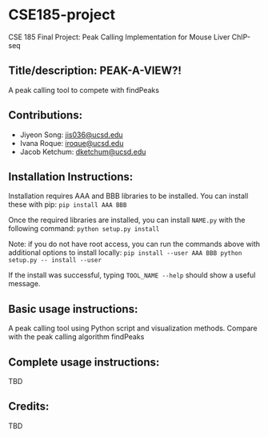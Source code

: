 # CSE185-project
CSE 185 Final Project: Peak Calling Implementation for Mouse Liver ChIP-seq

## Title/description: PEAK-A-VIEW?!
A peak calling tool to compete with findPeaks

## Contributions:
- Jiyeon Song: jis036@ucsd.edu
- Ivana Roque: iroque@ucsd.edu
- Jacob Ketchum: dketchum@ucsd.edu

## Installation Instructions:
Installation requires AAA and BBB libraries to be installed. You can install these with pip:
``pip install AAA BBB``

Once the required libraries are installed, you can install ``NAME.py`` with the following command:
``python setup.py install``

Note: if you do not have root access, you can run the commands above with additional options to install locally:
``pip install --user AAA BBB
python setup.py -- install --user``

If the install was successful, typing ``TOOL_NAME --help`` should show a useful message.

## Basic usage instructions:
A peak calling tool using Python script and visualization methods. Compare with the peak calling algorithm findPeaks

## Complete usage instructions:
TBD

## Credits:
TBD
